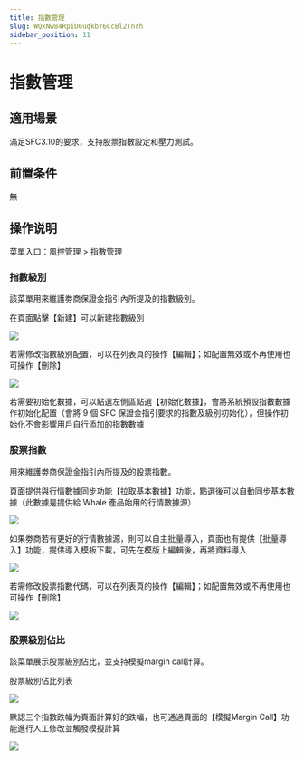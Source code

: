 ```yaml
---
title: 指數管理
slug: WQxNw84RpiU6uqkbY6CcBl2Tnrh
sidebar_position: 11
---
```



# 指數管理

## 適用場景

滿足SFC3.10的要求，支持股票指數設定和壓力測試。

## 前置条件

無

## 操作说明

菜單入口：風控管理 &gt; 指數管理

### 指數級別

該菜單用來維護劵商保證金指引內所提及的指數級別。

在頁面點擊【新建】可以新建指數級別

<img src="/assets/XKHwb1SRdowLN3xkoLbcTJA1nXg.png" src-width="3182" src-height="908" align="center"/>

若需修改指數級別配置，可以在列表頁的操作【編輯】；如配置無效或不再使用也可操作【刪除】

<img src="/assets/W8lWbfODYon7KBxT42HcXzA1nOf.png" src-width="3166" src-height="696" align="center"/>

若需要初始化數據，可以點選左側區點選【初始化數據】，會將系統預設指數數據作初始化配置（會將 9 個 SFC 保證金指引要求的指數及級別初始化），但操作初始化不會影響用戶自行添加的指數數據

### 股票指數

用來維護劵商保證金指引內所提及的股票指數。

頁面提供與行情數據同步功能【拉取基本數據】功能，點選後可以自動同步基本數據（此數據是提供給 Whale 產品始用的行情數據源）

<img src="/assets/TLIibirQZorokNxbr6XcrzsTnNd.png" src-width="3192" src-height="890" align="center"/>

如果劵商若有更好的行情數據源，則可以自主批量導入，頁面也有提供【批量導入】功能，提供導入模板下載，可先在模版上編輯後，再將資料導入

<img src="/assets/KtjWb9aEDow9loxV5oWcApl7nBh.png" src-width="3196" src-height="866" align="center"/>

若需修改股票指數代碼，可以在列表頁的操作【編輯】；如配置無效或不再使用也可操作【刪除】

<img src="/assets/JhG1bmMvtoqMIFxhy70cuCqKnth.png" src-width="3246" src-height="578" align="center"/>

### 股票級別佔比

該菜單展示股票級別佔比，並支持模擬margin call計算。

股票級別佔比列表

<img src="/assets/FOLebDog2opgToxC3llckwDYnfb.png" src-width="2856" src-height="784" align="center"/>

默認三个指數跌幅为頁面計算好的跌幅，也可通過頁面的【模擬Margin Call】功能進行人工修改並觸發模擬計算

<img src="/assets/YtqVb44g7ovKMwxGShEc9RuWnv6.png" src-width="2856" src-height="1032" align="center"/>

